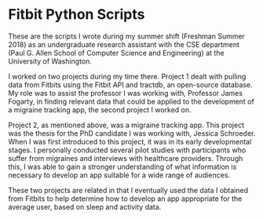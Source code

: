 # Fitbit Python Scripts
These are the scripts I wrote during my summer shift (Freshman Summer 2018) as an undergraduate research assistant with the CSE department (Paul G. Allen School of Computer Science and Engineering) at the University of Washington. 

I worked on two projects during my time there. Project 1 dealt with pulling data from Fitbits using the Fitbit API and tractdb, an open-source database. My role was to assist the professor I was working with, Professor James Fogarty, in finding relevant data that could be applied to the development of a migraine tracking app, the second project I worked on.

Project 2, as mentioned above, was a migraine tracking app. This project was the thesis for the PhD candidate I was working with, Jessica Schroeder. When I was first introduced to this project, it was in its early developmental stages. I personally conducted several pilot studies with participants who suffer from migraines and interviews with healthcare providers. Through this, I was able to gain a stronger understanding of what information is necessary to develop an app suitable for a wide range of audiences.  

These two projects are related in that I eventually used the data I obtained from Fitbits to help determine how to develop an app appropriate for the average user, based on sleep and activity data.
